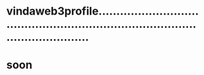 # vindaweb3profile........................................................................................................
# soon
